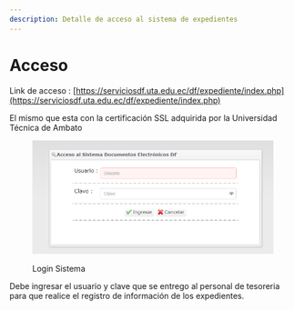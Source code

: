 ```yaml
---
description: Detalle de acceso al sistema de expedientes
---
```


# Acceso

Link de acceso : [https://serviciosdf.uta.edu.ec/df/expediente/index.php](https://serviciosdf.uta.edu.ec/df/expediente/index.php)

El mismo que esta con la certificación SSL adquirida por la Universidad Técnica de Ambato

<figure><img src=".gitbook/assets/imagen (13).png" alt=""><figcaption><p>Login Sistema</p></figcaption></figure>

Debe ingresar el usuario y clave que se entrego al personal de tesoreria para que realice el registro de información de los expedientes.
